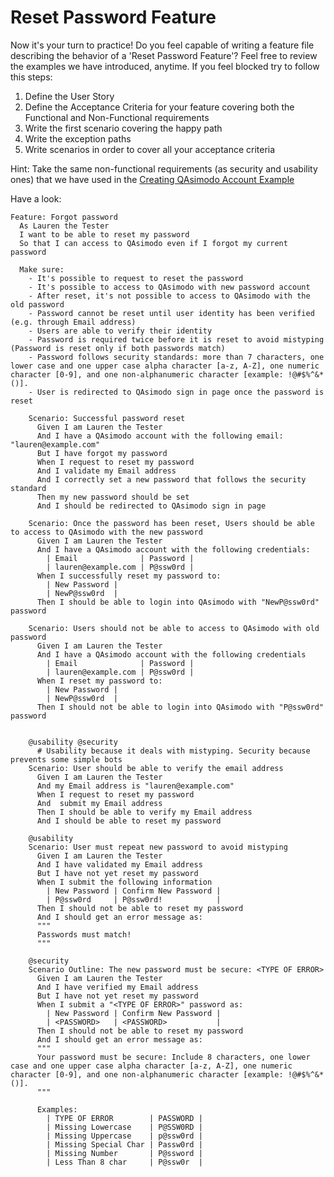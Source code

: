 # Reset Password Feature

Now it's your turn to practice! Do you feel capable of writing a feature file describing the behavior of a 'Reset Password Feature'? Feel free to review 
the examples we have introduced, anytime. If you feel blocked try to follow this steps:
1) Define the User Story
2) Define the Acceptance Criteria for your feature covering both the Functional and Non-Functional requirements
3) Write the first scenario covering the happy path
4) Write the exception paths 
4) Write scenarios in order to cover all your acceptance criteria

Hint: Take the same non-functional requirements (as security and usability ones) that we have used in the [Creating QAsimodo Account Example](tbd) 

Have a look: 
 
    Feature: Forgot password
      As Lauren the Tester
      I want to be able to reset my password
      So that I can access to QAsimodo even if I forgot my current password
    
      Make sure:
        - It's possible to request to reset the password
        - It's possible to access to QAsimodo with new password account
        - After reset, it's not possible to access to QAsimodo with the old password
        - Password cannot be reset until user identity has been verified (e.g. through Email address)
        - Users are able to verify their identity
        - Password is required twice before it is reset to avoid mistyping (Password is reset only if both passwords match)
        - Password follows security standards: more than 7 characters, one lower case and one upper case alpha character [a-z, A-Z], one numeric character [0-9], and one non-alphanumeric character [example: !@#$%^&*()].
        - User is redirected to QAsimodo sign in page once the password is reset

        Scenario: Successful password reset
          Given I am Lauren the Tester
          And I have a QAsimodo account with the following email: "lauren@example.com"
          But I have forgot my password
          When I request to reset my password
          And I validate my Email address
          And I correctly set a new password that follows the security standard
          Then my new password should be set
          And I should be redirected to QAsimodo sign in page

        Scenario: Once the password has been reset, Users should be able to access to QAsimodo with the new password
          Given I am Lauren the Tester
          And I have a QAsimodo account with the following credentials:
            | Email              | Password |
            | lauren@example.com | P@ssw0rd |
          When I successfully reset my password to:
            | New Password |
            | NewP@ssw0rd  |
          Then I should be able to login into QAsimodo with "NewP@ssw0rd" password

        Scenario: Users should not be able to access to QAsimodo with old password
          Given I am Lauren the Tester
          And I have a QAsimodo account with the following credentials
            | Email              | Password |
            | lauren@example.com | P@ssw0rd |
          When I reset my password to:
            | New Password |
            | NewP@ssw0rd  |
          Then I should not be able to login into QAsimodo with "P@ssw0rd" password


        @usability @security
          # Usability because it deals with mistyping. Security because prevents some simple bots
        Scenario: User should be able to verify the email address
          Given I am Lauren the Tester
          And my Email address is "lauren@example.com"
          When I request to reset my password
          And  submit my Email address
          Then I should be able to verify my Email address
          And I should be able to reset my password

        @usability
        Scenario: User must repeat new password to avoid mistyping
          Given I am Lauren the Tester
          And I have validated my Email address
          But I have not yet reset my password
          When I submit the following information
            | New Password | Confirm New Password |
            | P@ssw0rd     | P@ssw0rd!            |
          Then I should not be able to reset my password
          And I should get an error message as:
          """
          Passwords must match!
          """

        @security
        Scenario Outline: The new password must be secure: <TYPE OF ERROR>
          Given I am Lauren the Tester
          And I have verified my Email address
          But I have not yet reset my password
          When I submit a "<TYPE OF ERROR>" password as:
            | New Password | Confirm New Password |
            | <PASSWORD>   | <PASSWORD>           |
          Then I should not be able to reset my password
          And I should get an error message as:
          """
          Your password must be secure: Include 8 characters, one lower case and one upper case alpha character [a-z, A-Z], one numeric character [0-9], and one non-alphanumeric character [example: !@#$%^&*()].
          """

          Examples:
            | TYPE OF ERROR        | PASSWORD |
            | Missing Lowercase    | P@SSW0RD |
            | Missing Uppercase    | p@ssw0rd |
            | Missing Special Char | Passw0rd |
            | Missing Number       | P@ssword |
            | Less Than 8 char     | P@ssw0r  |